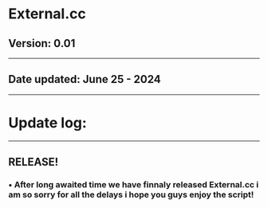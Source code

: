 # External.cc
## Version: **0.01**
___
## Date updated: **June 25 - 2024**
---
# Update log:
___
## RELEASE!
### • **After long awaited time we have finnaly released External.cc i am so sorry for all the delays i hope you guys enjoy the script!**
